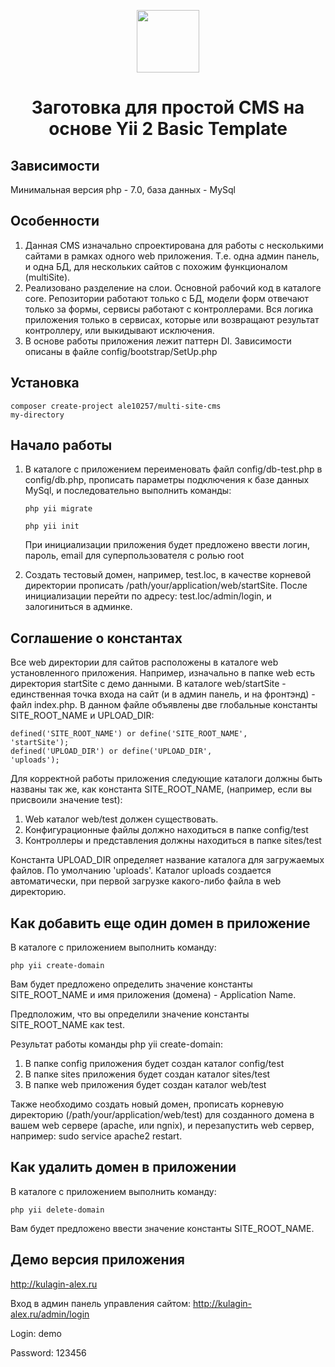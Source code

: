 <p align="center">
    <a href="https://github.com/yiisoft" target="_blank">
        <img src="https://avatars0.githubusercontent.com/u/993323" height="100px">
    </a>
    <h1 align="center">Заготовка для простой CMS на основе Yii 2 Basic Template</h1>
</p>

Зависимости
------------
Минимальная версия php - 7.0, база данных - MySql

Особенности
------------
1. Данная CMS изначально спроектирована для работы с несколькими сайтами в рамках одного web приложения. Т.е. одна админ панель, и одна БД, для нескольких сайтов с похожим функционалом (multiSite).
2. Реализовано разделение на слои. Основной рабочий код в каталоге core. Репозитории работают только с БД, модели форм отвечают только за формы, сервисы работают с контроллерами. Вся логика приложения только в сервисах, которые или возвращают результат контроллеру, или выкидывают исключения.
3. В основе работы приложения лежит паттерн DI. Зависимости описаны в файле config/bootstrap/SetUp.php

Установка
------------
<code>composer create-project ale10257/multi-site-cms my-directory</code>

Начало работы
------------
1. В каталоге с приложением переименовать файл config/db-test.php в config/db.php, прописать параметры подключения к базе данных MySql, и последовательно выполнить команды:

   <code>php yii migrate</code>

   <code>php yii init</code>
   
   При инициализации приложения будет предложено ввести логин, пароль, email для суперпользователя с ролью root
   
2. Создать тестовый домен, например, test.loc, в качестве корневой директории прописать /path/your/application/web/startSite. После инициализации перейти по адресу: test.loc/admin/login, и залогиниться в админке.

Соглашение о константах
------------
Все web директории для сайтов расположены в каталоге web установленного приложения. Например, изначально в папке web есть директория startSite с демо данными. В каталоге web/startSite - единственная точка входа на сайт (и в админ панель, и на фронтэнд) - файл index.php. В данном файле объявлены две глобальные константы SITE_ROOT_NAME и UPLOAD_DIR: 

<code>defined('SITE_ROOT_NAME') or define('SITE_ROOT_NAME', 'startSite');</code>  
<code>defined('UPLOAD_DIR') or define('UPLOAD_DIR', 'uploads');</code>

Для корректной работы приложения следующие каталоги должны быть названы так же, как константа SITE_ROOT_NAME, (например, если вы присвоили значение test): 
1. Web каталог web/test должен существовать.
2. Конфигурационные файлы должно находиться в папке config/test
3. Контроллеры и представления должны находиться в папке sites/test

Константа UPLOAD_DIR определяет название каталога для загружаемых файлов. По умолчанию 'uploads'. Каталог uploads создается автоматически, при первой загрузке какого-либо файла в web директорию.

Как добавить еще один домен в приложение
------------

В каталоге с приложением выполнить команду:

<code>php yii create-domain</code>

Вам будет предложено определить значение константы SITE_ROOT_NAME и имя приложения (домена) - Application Name.

Предположим, что вы определили значение константы SITE_ROOT_NAME как test.

Результат работы команды php yii create-domain:

1. В папке config приложения будет создан каталог config/test
2. В папке sites приложения будет создан каталог sites/test
2. В папке web приложения будет создан каталог web/test

Также необходимо создать новый домен, прописать корневую директорию (/path/your/application/web/test) для созданного домена в вашем web сервере (apache, или ngnix), и перезапустить web сервер, например: sudo service apache2 restart.

Как удалить домен в приложении
------------

В каталоге с приложением выполнить команду:

<code>php yii delete-domain</code>

Вам будет предложено ввести значение константы SITE_ROOT_NAME.

Демо версия приложения
------------

http://kulagin-alex.ru

Вход в админ панель управления сайтом: http://kulagin-alex.ru/admin/login

Login: demo

Password: 123456
